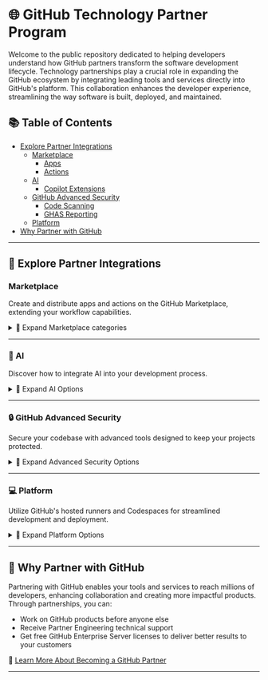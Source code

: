 # 🌐 GitHub Technology Partner Program

Welcome to the public repository dedicated to helping developers understand how GitHub partners transform the software development lifecycle. Technology partnerships play a crucial role in expanding the GitHub ecosystem by integrating leading tools and services directly into GitHub's platform. This collaboration enhances the developer experience, streamlining the way software is built, deployed, and maintained.

## 📚 Table of Contents
- [Explore Partner Integrations](#🚀-explore-partner-integrations)
  - [Marketplace](#marketplace)
    - [Apps](#apps)
    - [Actions](#actions)
  - [AI](#🤖-ai)
    - [Copilot Extensions](#copilot-extensions)
  - [GitHub Advanced Security](#🔒-github-advanced-security)
    - [Code Scanning](#code-scanning)
    - [GHAS Reporting](#ghas-reporting)
  - [Platform](#💻-platform)
- [Why Partner with GitHub](#🤝-why-partner-with-github)

---

## 🚀 Explore Partner Integrations

### Marketplace
Create and distribute apps and actions on the GitHub Marketplace, extending your workflow capabilities.

<details>
<summary>🔽 Expand Marketplace categories</summary>

#### [Apps](apps.md)
Integrate your favorite developer tools directly into GitHub to automate tasks, enhance productivity, and improve code quality.

#### [Actions](actions.md)
Simplify your CI/CD pipelines and automate your workflows using GitHub Actions.

</details>

---

### 🤖 AI
Discover how to integrate AI into your development process.

<details>
<summary>🔽 Expand AI Options</summary>

#### [Copilot Extensions](copilot-extensions.md)
Boost your productivity with GitHub Copilot and its extensions.

</details>

---

### 🔒 GitHub Advanced Security
Secure your codebase with advanced tools designed to keep your projects protected.

<details>
<summary>🔽 Expand Advanced Security Options</summary>

#### [Secret Scanning](https://docs.github.com/en/code-security/code-scanning)
Learn how to become a secret scanning partner.

#### [GHAS Reporting](GHAS.md)
Learn how to export GHAS alerts into 3rd party platforms.

</details>

---

### 💻 Platform
Utilize GitHub's hosted runners and Codespaces for streamlined development and deployment.

<details>
<summary>🔽 Expand Platform Options</summary>

#### [Codespaces](codespaces.md)
Learn how to create a codespace for your GitHub repository.

#### [Hosted Runners](hosted-runners.md)
Learn how to use GitHub-hosted runners to run your workflows.

</details>

---

## 🤝 Why Partner with GitHub
Partnering with GitHub enables your tools and services to reach millions of developers, enhancing collaboration and creating more impactful products. Through partnerships, you can:

- Work on GitHub products before anyone else
- Receive Partner Engineering technical support 
- Get free GitHub Enterprise Server licenses to deliver better results to your customers

🔗 [Learn More About Becoming a GitHub Partner](https://partner.github.com/)

---
